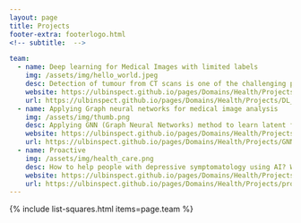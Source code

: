 ```yaml
---
layout: page
title: Projects
footer-extra: footerlogo.html
<!-- subtitle:  -->

team:
  - name: Deep learning for Medical Images with limited labels
    img: /assets/img/hello_world.jpeg
    desc: Detection of tumour from CT scans is one of the challenging problems in the medical image analysis. We aim to develop novel methods to accurately delineate tumour in limited data regime.
    website: https://ulbinspect.github.io/pages/Domains/Health/Projects/DL_medical_images/
    url: https://ulbinspect.github.io/pages/Domains/Health/Projects/DL_medical_images/
  - name: Applying Graph neural networks for medical image analysis
    img: /assets/img/thumb.png
    desc: Applying GNN (Graph Neural Networks) method to learn latent features from medical image data, applying representation learning techniques for better classification and segmentation of medical images. Exploration of difference between Deep neural networks learning and Graph neural networks learning, explainablity of GNNs. 
    website: https://ulbinspect.github.io/pages/Domains/Health/Projects/GNN_medical/
    url: https://ulbinspect.github.io/pages/Domains/Health/Projects/GNN_medical/
  - name: Proactive
    img: /assets/img/health_care.png
    desc: How to help people with depressive symptomatology using AI? We aim to use Probabilistic ML to develop optimised approaches to identify these people, giving them proper treatment in the fast way possible. 
    website: https://ulbinspect.github.io/pages/Domains/Health/Projects/proactive_edurado/
    url: https://ulbinspect.github.io/pages/Domains/Health/Projects/proactive_edurado/
---
```

{% include list-squares.html items=page.team %}
